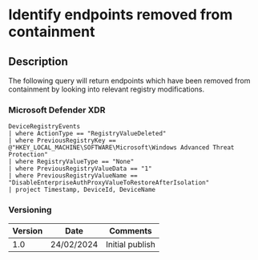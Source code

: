 # Identify endpoints removed from containment

## Description

The following query will return endpoints which have been removed from containment by looking into relevant registry modifications.

### Microsoft Defender XDR
```
DeviceRegistryEvents
| where ActionType == "RegistryValueDeleted"
| where PreviousRegistryKey == @"HKEY_LOCAL_MACHINE\SOFTWARE\Microsoft\Windows Advanced Threat Protection"
| where RegistryValueType == "None"
| where PreviousRegistryValueData == "1"
| where PreviousRegistryValueName == "DisableEnterpriseAuthProxyValueToRestoreAfterIsolation"
| project Timestamp, DeviceId, DeviceName
```

### Versioning
| Version       | Date          | Comments                               |
| ------------- |---------------| ---------------------------------------|
| 1.0           | 24/02/2024    | Initial publish                        |

